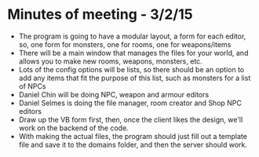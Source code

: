 # Minutes of meeting - 3/2/15

- The program is going to have a modular layout, a form for each editor, so, one form for monsters, one for rooms, one for weapons/items
- There will be a main window that manages the files for your world, and allows you to make new rooms, weapons, monsters, etc. 
- Lots of the config options will be lists, so there should be an option to add any items that fit the purpose of this list, such as monsters for a list of NPCs
- Daniel Chin will be doing NPC, weapon and armour editors
- Daniel Selmes is doing the file manager, room creator and Shop NPC editors
- Draw up the VB form first, then, once the client likes the design, we'll work on the backend of the code. 
- With making the actual files, the program should just fill out a template file and save it to the domains folder, and then the server should work. 